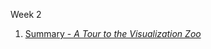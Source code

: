 Week 2


1. [Summary - *A Tour to the Visualization Zoo*](https://kryari.github.io/infovis/s2/zoo.txt)
